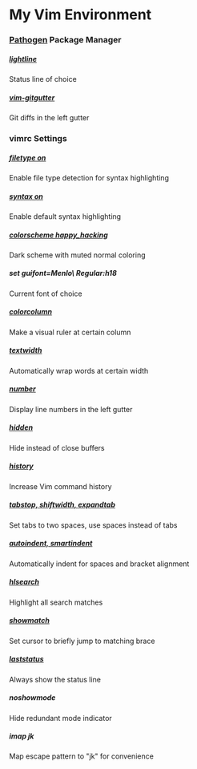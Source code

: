 # My Vim Environment

### [Pathogen](https://github.com/tpope/vim-pathogen) Package Manager

##### [lightline](https://github.com/itchyny/lightline.vim)
Status line of choice

##### [vim-gitgutter](https://github.com/airblade/vim-gitgutter)
Git diffs in the left gutter

### vimrc Settings

##### [filetype on](http://vimdoc.sourceforge.net/htmldoc/filetype.html)
Enable file type detection for syntax highlighting

##### [syntax on](http://vimdoc.sourceforge.net/htmldoc/syntax.html)
Enable default syntax highlighting

##### [colorscheme happy_hacking](http://vimcolors.com/475/happy_hacking/dark)
Dark scheme with muted normal coloring

##### set guifont=Menlo\ Regular:h18
Current font of choice

##### [colorcolumn](https://vi.stackexchange.com/questions/356/how-can-i-set-up-a-ruler-at-a-specific-column)
Make a visual ruler at certain column

##### [textwidth](http://vim.wikia.com/wiki/Automatic_word_wrapping)
Automatically wrap words at certain width

##### [number](http://vim.wikia.com/wiki/Display_line_numbers)
Display line numbers in the left gutter

##### [hidden](https://medium.com/usevim/vim-101-set-hidden-f78800142855)
Hide instead of close buffers

##### [history](https://medium.com/usevim/increasing-vims-command-history-39146b6b82e9)
Increase Vim command history

##### [tabstop, shiftwidth, expandtab](http://vim.wikia.com/wiki/Converting_tabs_to_spaces)
Set tabs to two spaces, use spaces instead of tabs

##### [autoindent, smartindent](https://www.cs.oberlin.edu/~kuperman/help/vim/indenting.html)
Automatically indent for spaces and bracket alignment

##### [hlsearch](http://vim.wikia.com/wiki/Highlight_all_search_pattern_matches)
Highlight all search matches

##### [showmatch](http://vim.wikia.com/wiki/Moving_to_matching_braces)
Set cursor to briefly jump to matching brace

##### [laststatus](http://vim.wikia.com/wiki/Displaying_status_line_always)
Always show the status line

##### noshowmode
Hide redundant mode indicator

##### imap jk <Esc>
Map escape pattern to "jk" for convenience  

